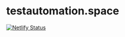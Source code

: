 # testautomation.space

[![Netlify Status](https://api.netlify.com/api/v1/badges/84e44fed-e005-4f3b-a600-74e5824f5c45/deploy-status)](https://app.netlify.com/sites/laughing-stonebraker-d5ff88/deploys)
